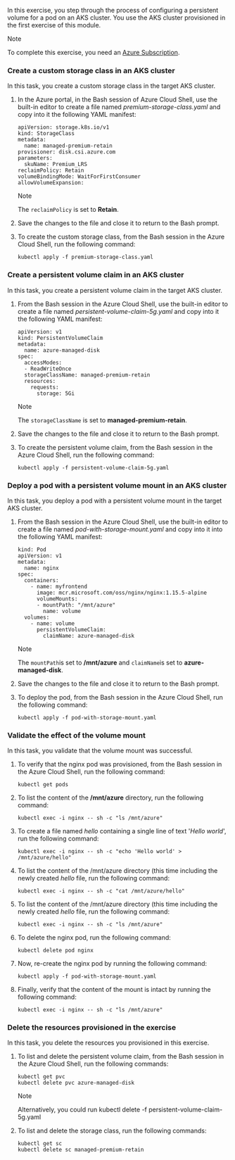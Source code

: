 In this exercise, you step through the process of configuring a persistent volume for a pod on an AKS cluster. You use the AKS cluster provisioned in the first exercise of this module.

> [!NOTE]
> To complete this exercise, you need an [Azure Subscription](https://azure.microsoft.com/free/).<br>

### Create a custom storage class in an AKS cluster

In this task, you create a custom storage class in the target AKS cluster.

1.  In the Azure portal, in the Bash session of Azure Cloud Shell, use the built-in editor to create a file named *premium-storage-class.yaml* and copy into it the following YAML manifest:
    
    ```azurecli
    apiVersion: storage.k8s.io/v1
    kind: StorageClass
    metadata:
      name: managed-premium-retain
    provisioner: disk.csi.azure.com
    parameters:
      skuName: Premium_LRS
    reclaimPolicy: Retain
    volumeBindingMode: WaitForFirstConsumer
    allowVolumeExpansion:
    ```
    
    > [!NOTE]
    > The `reclaimPolicy` is set to **Retain**.<br>
2.  Save the changes to the file and close it to return to the Bash prompt.
3.  To create the custom storage class, from the Bash session in the Azure Cloud Shell, run the following command:
    
    ```azurecli
    kubectl apply -f premium-storage-class.yaml
    ```

### Create a persistent volume claim in an AKS cluster

In this task, you create a persistent volume claim in the target AKS cluster.

1.  From the Bash session in the Azure Cloud Shell, use the built-in editor to create a file named *persistent-volume-claim-5g.yaml* and copy into it the following YAML manifest:
    
    ```azurecli
    apiVersion: v1
    kind: PersistentVolumeClaim
    metadata:
      name: azure-managed-disk
    spec:
      accessModes:
      - ReadWriteOnce
      storageClassName: managed-premium-retain
      resources:
        requests:
          storage: 5Gi
    ```
    
    > [!NOTE]
    > The `storageClassName` is set to **managed-premium-retain**.<br>
2.  Save the changes to the file and close it to return to the Bash prompt.
3.  To create the persistent volume claim, from the Bash session in the Azure Cloud Shell, run the following command:
    
    ```azurecli
    kubectl apply -f persistent-volume-claim-5g.yaml
    ```

### Deploy a pod with a persistent volume mount in an AKS cluster

In this task, you deploy a pod with a persistent volume mount in the target AKS cluster.

1.  From the Bash session in the Azure Cloud Shell, use the built-in editor to create a file named *pod-with-storage-mount.yaml* and copy into it into the following YAML manifest:
    
    ```azurecli
    kind: Pod
    apiVersion: v1
    metadata:
      name: nginx
    spec:
      containers:
        - name: myfrontend
          image: mcr.microsoft.com/oss/nginx/nginx:1.15.5-alpine
          volumeMounts:
          - mountPath: "/mnt/azure"
            name: volume
      volumes:
        - name: volume
          persistentVolumeClaim:
            claimName: azure-managed-disk
    ```
    
    > [!NOTE]
    > The `mountPath`is set to **/mnt/azure** and `claimName`is set to **azure-managed-disk**.<br>

2.  Save the changes to the file and close it to return to the Bash prompt.
3.  To deploy the pod, from the Bash session in the Azure Cloud Shell, run the following command:
    
    ```azurecli
    kubectl apply -f pod-with-storage-mount.yaml
    ```

### Validate the effect of the volume mount

In this task, you validate that the volume mount was successful.

1.  To verify that the nginx pod was provisioned, from the Bash session in the Azure Cloud Shell, run the following command:
    
    ```azurecli
    kubectl get pods
    ```

2.  To list the content of the **/mnt/azure** directory, run the following command:
    
    ```azurecli
    kubectl exec -i nginx -- sh -c "ls /mnt/azure"
    ```

3.  To create a file named *hello* containing a single line of text '*Hello world*', run the following command:
    
    ```azurecli
    kubectl exec -i nginx -- sh -c "echo 'Hello world' > /mnt/azure/hello"
    ```

4.  To list the content of the /mnt/azure directory (this time including the newly created *hello* file, run the following command:
    
    ```azurecli
    kubectl exec -i nginx -- sh -c "cat /mnt/azure/hello"
    ```

5.  To list the content of the /mnt/azure directory (this time including the newly created *hello* file, run the following command:
    
    ```azurecli
    kubectl exec -i nginx -- sh -c "ls /mnt/azure"
    ```

6.  To delete the nginx pod, run the following command:
    
    ```azurecli
    kubectl delete pod nginx
    ```

7.  Now, re-create the nginx pod by running the following command:
    
    ```azurecli
    kubectl apply -f pod-with-storage-mount.yaml
    ```

8.  Finally, verify that the content of the mount is intact by running the following command:
    
    ```azurecli
    kubectl exec -i nginx -- sh -c "ls /mnt/azure"
    ```

### Delete the resources provisioned in the exercise

In this task, you delete the resources you provisioned in this exercise.

1.  To list and delete the persistent volume claim, from the Bash session in the Azure Cloud Shell, run the following commands:
    
    ```azurecli
    kubectl get pvc
    kubectl delete pvc azure-managed-disk
    ```
    
    > [!NOTE]
    > Alternatively, you could run kubectl delete -f persistent-volume-claim-5g.yaml<br>

2.  To list and delete the storage class, run the following commands:
    
    ```azurecli
    kubectl get sc
    kubectl delete sc managed-premium-retain
    ```
